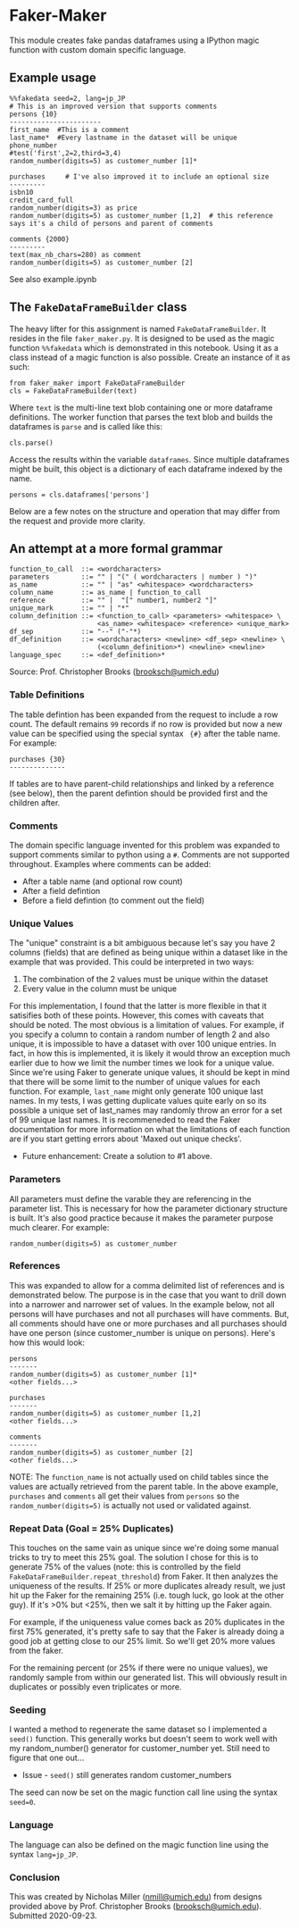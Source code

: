 # Faker-Maker
This module creates fake pandas dataframes using a IPython magic function with custom domain specific language.

## Example usage
```
%%fakedata seed=2, lang=jp_JP
# This is an improved version that supports comments
persons {10}
-----------------------
first_name  #This is a comment
last_name*  #Every lastname in the dataset will be unique
phone_number
#test('first',2=2,third=3,4)
random_number(digits=5) as customer_number [1]*

purchases     # I've also improved it to include an optional size
---------
isbn10
credit_card_full
random_number(digits=3) as price
random_number(digits=5) as customer_number [1,2]  # this reference says it's a child of persons and parent of comments

comments {2000}
---------
text(max_nb_chars=280) as comment
random_number(digits=5) as customer_number [2]
```
See also example.ipynb

## The `FakeDataFrameBuilder` class
The heavy lifter for this assignment is named `FakeDataFrameBuilder`.  It resides in the file `faker_maker.py`.  It is designed to be used as the magic function `%%fakedata` which is demonstrated in this notebook.  Using it as a class instead of a magic function is also possible.  Create an instance of it as such:
```
from faker_maker import FakeDataFrameBuilder
cls = FakeDataFrameBuilder(text)
```
Where `text` is the multi-line text blob containing one or more dataframe definitions.  The worker function that parses the text blob and builds the dataframes is `parse` and is called like this:
```
cls.parse()
```
Access the results within the variable `dataframes`.  Since multiple dataframes might be built, this object is a dictionary of each dataframe indexed by the name.
```
persons = cls.dataframes['persons']
```
Below are a few notes on the structure and operation that may differ from the request and provide more clarity.

## An attempt at a more formal grammar

```
function_to_call  ::= <wordcharacters>
parameters        ::= "" | "(" ( wordcharacters | number ) ")"
as_name           ::= "" | "as" <whitespace> <wordcharacters>
column_name       ::= as_name | function_to_call
reference         ::= "" |  "[" number1, number2 "]"
unique_mark       ::= "" | "*"
column_definition ::= <function_to_call> <parameters> <whitespace> \
                      <as_name> <whitespace> <reference> <unique_mark>
df_sep            ::= "--" ("-"*)
df_definition     ::= <wordcharacters> <newline> <df_sep> <newline> \
                      (<column_definition>*) <newline> <newline>
language_spec     ::= <def_definition>*
```
Source: Prof. Christopher Brooks (brooksch@umich.edu)

### Table Definitions
The table defintion has been expanded from the request to include a row count.  The default remains `99` records if no row is provided but now a new value can be specified using the special syntax ` {#}` after the table name.  For example: 

```
purchases {30}
--------------
```

If tables are to have parent-child relationships and linked by a reference (see below), then the parent defintion should be provided first and the children after.

### Comments
The domain specific language invented for this problem was expanded to support comments similar to python using a `#`.  Comments are not supported throughout.  Examples where comments can be added:
 - After a table name (and optional row count)
 - After a field defintion
 - Before a field defintion (to comment out the field)


### Unique Values
The "unique" constraint is a bit ambiguous because let's say you have 2 columns (fields) that are defined as being unique within a dataset like in the example that was provided.  This could be interpreted in two ways: 

 1. The combination of the 2 values must be unique within the dataset
 2. Every value in the column must be unique
 
For this implementation, I found that the latter is more flexible in that it satisifies both of these points.  However, this comes with caveats that should be noted. The most obvious is a limitation of values.  For example, if you specify a column to contain a random number of length 2 and also unique, it is impossible to have a dataset with over 100 unique entries.  In fact, in how this is implemented, it is likely it would throw an exception much earlier due to how we limit the number times we look for a unique value.  Since we're using Faker to generate unique values, it should be kept in mind that there will be some limit to the number of unique values for each function.  For example, `last_name` might only generate 100 unique last names.  In my tests, I was getting duplicate values quite early on so its possible a unique set of last_names may randomly throw an error for a set of 99 unique last names.  It is recommeneded to read the Faker documentation for more information on what the limitations of each function are if you start getting errors about 'Maxed out unique checks'.

 - Future enhancement: Create a solution to #1 above.
 
### Parameters
All parameters must define the varable they are referencing in the parameter list.  This is necessary for how the parameter dictionary structure is built.  It's also good practice because it makes the parameter purpose much clearer.  For example:
```
random_number(digits=5) as customer_number
```

### References
This was expanded to allow for a comma delimited list of references and is demonstrated below.  The purpose is in the case that you want to drill down into a narrower and narrower set of values.  In the example below, not all persons will have purchases and not all purchases will have comments.  But, all comments should have one or more purchases and all purchases should have one person (since customer_number is unique on persons).  Here's how this would look:

```
persons
-------
random_number(digits=5) as customer_number [1]*
<other fields...>

purchases
-------
random_number(digits=5) as customer_number [1,2]
<other fields...>

comments
-------
random_number(digits=5) as customer_number [2]
<other fields...>
```

NOTE: The `function_name` is not actually used on child tables since the values are actually retrieved from the parent table.  In the above example, `purchases` and `comments` all get their values from `persons` so the `random_number(digits=5)` is actually not used or validated against.
 
### Repeat Data (Goal = 25% Duplicates)
This touches on the same vain as unique since we're doing some manual tricks to try to meet this 25% goal.  The solution I chose for this is to generate 75% of the values (note: this is controlled by the field `FakeDataFrameBuilder.repeat_threshold`) from Faker.  It then analyzes the uniqueness of the results.  If 25% or more duplicates already result, we just hit up the Faker for the remaining 25% (i.e. tough luck, go look at the other guy).  If it's >0% but <25%, then we salt it by hitting up the Faker again.

For example, if the uniqueness value comes back as 20% duplicates in the first 75% generated, it's pretty safe to say that the Faker is already doing a good job at getting close to our 25% limit.  So we'll get 20% more values from the faker.

For the remaining percent (or 25% if there were no unique values), we randomly sample from within our generated list.  This will obviously result in duplicates or possibly even triplicates or more.


### Seeding
I wanted a method to regenerate the same dataset so I implemented a `seed()` function.  This generally works but doesn't seem to work well with my random_number() generator for customer_number yet.  Still need to figure that one out...

 - Issue - `seed()` still generates random customer_numbers

The seed can now be set on the magic function call line using the syntax `seed=0`.

### Language
The language can also be defined on the magic function line using the syntax `lang=jp_JP`.
 
### Conclusion
This was created by Nicholas Miller (nmill@umich.edu) from designs provided above by Prof. Christopher Brooks (brooksch@umich.edu).  Submitted 2020-09-23.
